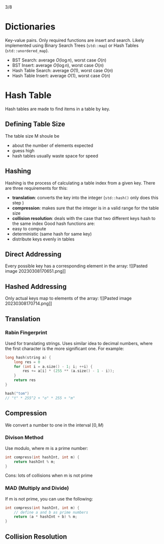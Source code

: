 3/8
# Dictionaries
Key-value pairs. Only required functions are insert and search. Likely implemented using Binary Search Trees (`std::map`) or Hash Tables (`std::unordered_map`).
- BST Search: average $O(\log n)$, worst case $O(n)$
- BST Insert: average $O(\log n)$, worst case $O(n)$
- Hash Table Search: average $O(1)$, worst case $O(n)$
- Hash Table Insert: average $O(1)$, worst case $O(n)$
# Hash Table
Hash tables are made to find items in a table by key.
## Defining Table Size
The table size M shoule be
- about the number of elements expected
- guess high
- hash tables usually waste space for speed
## Hashing
Hashing is the process of calculating a table index from a given key. There are three requirements for this:
- **translation**: converts the key into the integer (`std::hash()` only does this step )
- **compression**: makes sure that the integer is in a valid range for the table size
- **collision resolution**: deals with the case that two different keys hash to the same index
Good hash functions are:
- easy to compute
- deterministic (same hash for same key)
- distribute keys evenly in tables
## Direct Addressing
Every possible key has a corresponding element in the array:
![[Pasted image 20230308170651.png]]
## Hashed Addressing
Only actual keys map to elements of the array:
![[Pasted image 20230308170714.png]]
## Translation
### Rabin Fingerprint
Used for translating strings. Uses similar idea to decimal numbers, where the first character is the more significant one. For example:
```cpp
long hash(string a) {
	long res = 0
	for (int i = a.size() - 1; i; ++i) {
		res += a[i] * (255 ** (a.size() - 1 - i));
	}
	return res
}

hash("tom")
// "t" * 255^2 + "o" * 255 + "m"
```
## Compression
We convert a number to one in the interval $[0, M)$
### Divison Method
Use modulo, where m is a prime number:
```cpp
int compress(int hashInt, int m) {
	return hashInt % m;
}
```
Cons: lots of collisions when m is not prime
### MAD (Multiply and Divide)
If m is not prime, you can use the following:
```cpp
int compress(int hashInt, int m) {
	// define a and b as prime numbers
	return (a * hashInt + b) % m;
}
```
## Collision Resolution